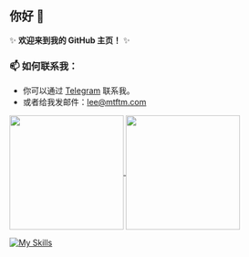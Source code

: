 ## 你好 👋 

✨ **欢迎来到我的 GitHub 主页！** ✨

### 📫 如何联系我：
- 你可以通过 [Telegram](https://t.me/leetfs) 联系我。
- 或者给我发邮件：lee@mtftm.com

<a href="https://github.com/Leetfs/">
  <img height=200 align="center" src="https://github-readme-stats.vercel.app/api?username=Leetfs&show_icons=true&count_private=true&card_width=100" />
</a>
<a href="https://github.com/Leetfs/">
  <img height=200 align="center" src="https://github-readme-stats.vercel.app/api/top-langs?username=Leetfs&layout=compact&langs_count=8&card_width=100" />
</a>

[![My Skills](https://skillicons.dev/icons?i=vscode,unity,ae,au,ai,ps,pr,blender,c,cs,cpp,cloudflare,css,debian,docker,git,github,githubactions,html,md,ubuntu,vue,vite)](https://skillicons.dev)